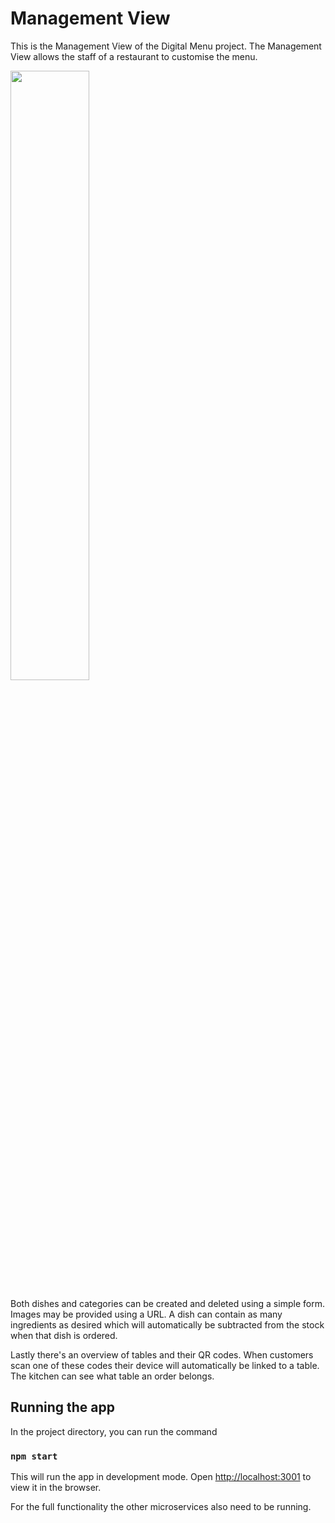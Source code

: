 # Management View

This is the Management View of the Digital Menu project. The Management View allows the staff of a restaurant to customise the menu.

<img src="https://i.imgur.com/QAS779z.gif" width=50%>

Both dishes and categories can be created and deleted using a simple form. Images may be provided using a URL. A dish can contain as many ingredients as desired which will automatically be subtracted from the stock when that dish is ordered. 

Lastly there's an overview of tables and their QR codes. When customers scan one of these codes their device will automatically be linked to a table. The kitchen can see what table an order belongs. 

## Running the app

In the project directory, you can run the command

### `npm start`

This will run the app in development mode. Open [http://localhost:3001](http://localhost:3001) to view it in the browser. 

For the full functionality the other microservices also need to be running.
